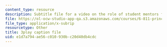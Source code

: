 ```yaml
---
content_type: resource
description: Subtitle file for a video on the role of student mentors for the course.
file: https://ol-ocw-studio-app-qa.s3.amazonaws.com/courses/6-811-principles-and-practice-of-assistive-technology-fall-2014/e1d7a794ae56c010930bc20d40db4cdc_K67ojX4-PL8.srt
file_type: application/x-subrip
resourcetype: Other
title: 3play caption file
uid: e1d7a794-ae56-c010-930b-c20d40db4cdc
---
```

